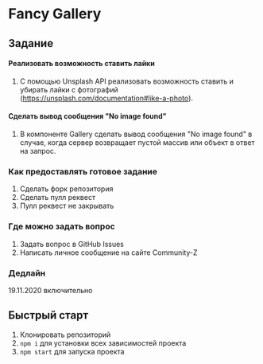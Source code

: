 # Fancy Gallery

## Задание

#### Реализовать возможность ставить лайки

1. С помощью Unsplash API реализовать возможность ставить и убирать лайки с фотографий (https://unsplash.com/documentation#like-a-photo).

#### Сделать вывод сообщения "No image found"

1. В компоненте Gallery сделать вывод сообщения "No image found" в случае, когда сервер возвращает пустой массив или объект в ответ на запрос. 

### Как предоставлять готовое задание

1. Сделать форк репозитория
2. Сделать пулл реквест
3. Пулл реквест не закрывать

### Где можно задать вопрос

1. Задать вопрос в GitHub Issues
2. Написать личное сообщение на сайте Community-Z

### Дедлайн

19.11.2020 включительно

## Быстрый старт

1. Клонировать репозиторий
1. `npm i` для установки всех зависимостей проекта
1. `npm start` для запуска проекта
